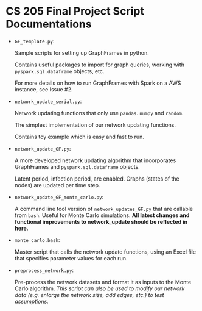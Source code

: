 # CS 205 Final Project Script Documentations

* `GF_template.py`: 
   
   Sample scripts for setting up GraphFrames in python. 

   Contains useful packages to import for graph queries, working with `pyspark.sql.dataframe` objects, etc. 
   
   For more details on how to run GraphFrames with Spark on a AWS instance, see Issue #2.

* `network_update_serial.py`:

   Network updating functions that only use `pandas`. `numpy` and `random`. 
   
   The simplest implementation of our network updating functions. 
   
   Contains toy example which is easy and fast to run. 

* `network_update_GF.py`:

   A more developed network updating algorithm that incorporates GraphFrames and `pyspark.sql.dataframe` objects. 
   
   Latent period, infection period, are enabled. Graphs (states of the nodes) are updated per time step.

* `network_update_GF_monte_carlo.py`:

   A command line tool version of `network_updates_GF.py` that are callable from `bash`. Useful for Monte Carlo simulations. __All latest changes and functional improvements to network_update should be reflected in here.__ 

* `monte_carlo.bash`:

   Master script that calls the network update functions, using an Excel file that specifies parameter values for each run. 
   
* `preprocess_network.py`:

   Pre-process the network datasets and format it as inputs to the Monte Carlo algorithm. *This script can also be used to modify our network data (e.g. enlarge the network size, add edges, etc.) to test assumptions.*
